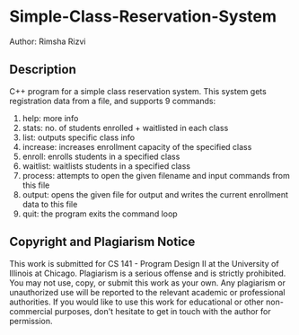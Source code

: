 # Simple-Class-Reservation-System
Author: Rimsha Rizvi

## Description
C++ program for a simple class reservation system. This system gets registration data from a file, and supports 9 commands:
1. help: more info
2. stats: no. of students enrolled + waitlisted in each class
3. list: outputs specific class info
4. increase: increases enrollment capacity of the specified class
5. enroll: enrolls students in a specified class
6. waitlist: waitlists students in a specified class
7. process: attempts to open the given filename and input commands from this file
8. output: opens the given file for output and writes the current enrollment data to this file
9. quit: the program exits the command loop

## Copyright and Plagiarism Notice
This work is submitted for CS 141 - Program Design II at the University of Illinois at Chicago.
Plagiarism is a serious offense and is strictly prohibited. You may not use, copy, or submit this work as your own. Any plagiarism or unauthorized use will be reported to the relevant academic or professional authorities.
If you would like to use this work for educational or other non-commercial purposes, don't hesitate to get in touch with the author for permission.
